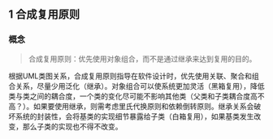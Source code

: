 ## 1 合成复用原则

### 概念

> 合成复用原则：优先使用对象组合，而不是通过继承来达到复用的目的。


根据UML类图关系，合成复用原则指导在软件设计时，优先使用关联、聚合和组合关系，尽量少用泛化（继承）。对象组合可以使系统更加灵活（黑箱复用），降低类与类之间的耦合度，一个类的变化尽可能不影响其他类（父类和子类耦合度高不高？）。如果要使用继承，则需考虑里氏代换原则和依赖倒转原则。继承关系会破坏系统的封装性，会将基类的实现细节暴露给子类（白箱复用），如果基类发生改变，那么子类的实现也不得不改变。